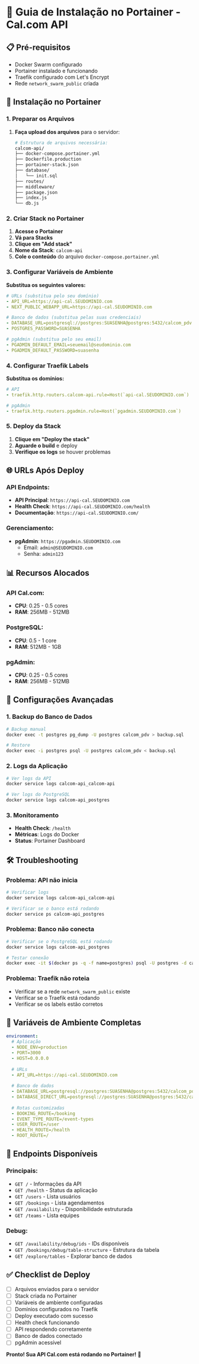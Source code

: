 # 🐳 Guia de Instalação no Portainer - Cal.com API

## 📋 Pré-requisitos

- Docker Swarm configurado
- Portainer instalado e funcionando
- Traefik configurado com Let's Encrypt
- Rede `network_swarm_public` criada

## 🚀 Instalação no Portainer

### **1. Preparar os Arquivos**

1. **Faça upload dos arquivos** para o servidor:
   ```bash
   # Estrutura de arquivos necessária:
   calcom-api/
   ├── docker-compose.portainer.yml
   ├── Dockerfile.production
   ├── portainer-stack.json
   ├── database/
   │   └── init.sql
   ├── routes/
   ├── middleware/
   ├── package.json
   ├── index.js
   └── db.js
   ```

### **2. Criar Stack no Portainer**

1. **Acesse o Portainer**
2. **Vá para Stacks**
3. **Clique em "Add stack"**
4. **Nome da Stack**: `calcom-api`
5. **Cole o conteúdo** do arquivo `docker-compose.portainer.yml`

### **3. Configurar Variáveis de Ambiente**

**Substitua os seguintes valores:**

```yaml
# URLs (substitua pelo seu domínio)
- API_URL=https://api-cal.SEUDOMINIO.com
- NEXT_PUBLIC_WEBAPP_URL=https://api-cal.SEUDOMINIO.com

# Banco de dados (substitua pelas suas credenciais)
- DATABASE_URL=postgresql://postgres:SUASENHA@postgres:5432/calcom_pdv
- POSTGRES_PASSWORD=SUASENHA

# pgAdmin (substitua pelo seu email)
- PGADMIN_DEFAULT_EMAIL=seuemail@seudominio.com
- PGADMIN_DEFAULT_PASSWORD=suasenha
```

### **4. Configurar Traefik Labels**

**Substitua os domínios:**

```yaml
# API
- traefik.http.routers.calcom-api.rule=Host(`api-cal.SEUDOMINIO.com`)

# pgAdmin
- traefik.http.routers.pgadmin.rule=Host(`pgadmin.SEUDOMINIO.com`)
```

### **5. Deploy da Stack**

1. **Clique em "Deploy the stack"**
2. **Aguarde o build** e deploy
3. **Verifique os logs** se houver problemas

## 🌐 URLs Após Deploy

### **API Endpoints:**
- **API Principal**: `https://api-cal.SEUDOMINIO.com`
- **Health Check**: `https://api-cal.SEUDOMINIO.com/health`
- **Documentação**: `https://api-cal.SEUDOMINIO.com/`

### **Gerenciamento:**
- **pgAdmin**: `https://pgadmin.SEUDOMINIO.com`
  - Email: `admin@SEUDOMINIO.com`
  - Senha: `admin123`

## 📊 Recursos Alocados

### **API Cal.com:**
- **CPU**: 0.25 - 0.5 cores
- **RAM**: 256MB - 512MB

### **PostgreSQL:**
- **CPU**: 0.5 - 1 core
- **RAM**: 512MB - 1GB

### **pgAdmin:**
- **CPU**: 0.25 - 0.5 cores
- **RAM**: 256MB - 512MB

## 🔧 Configurações Avançadas

### **1. Backup do Banco de Dados**

```bash
# Backup manual
docker exec -t postgres pg_dump -U postgres calcom_pdv > backup.sql

# Restore
docker exec -i postgres psql -U postgres calcom_pdv < backup.sql
```

### **2. Logs da Aplicação**

```bash
# Ver logs da API
docker service logs calcom-api_calcom-api

# Ver logs do PostgreSQL
docker service logs calcom-api_postgres
```

### **3. Monitoramento**

- **Health Check**: `/health`
- **Métricas**: Logs do Docker
- **Status**: Portainer Dashboard

## 🛠️ Troubleshooting

### **Problema: API não inicia**
```bash
# Verificar logs
docker service logs calcom-api_calcom-api

# Verificar se o banco está rodando
docker service ps calcom-api_postgres
```

### **Problema: Banco não conecta**
```bash
# Verificar se o PostgreSQL está rodando
docker service logs calcom-api_postgres

# Testar conexão
docker exec -it $(docker ps -q -f name=postgres) psql -U postgres -d calcom_pdv
```

### **Problema: Traefik não roteia**
- Verificar se a rede `network_swarm_public` existe
- Verificar se o Traefik está rodando
- Verificar se os labels estão corretos

## 📝 Variáveis de Ambiente Completas

```yaml
environment:
  # Aplicação
  - NODE_ENV=production
  - PORT=3000
  - HOST=0.0.0.0
  
  # URLs
  - API_URL=https://api-cal.SEUDOMINIO.com
  
  # Banco de dados
  - DATABASE_URL=postgresql://postgres:SUASENHA@postgres:5432/calcom_pdv
  - DATABASE_DIRECT_URL=postgresql://postgres:SUASENHA@postgres:5432/calcom_pdv
  
  # Rotas customizadas
  - BOOKING_ROUTE=/booking
  - EVENT_TYPE_ROUTE=/event-types
  - USER_ROUTE=/user
  - HEALTH_ROUTE=/health
  - ROOT_ROUTE=/
```

## 🎯 Endpoints Disponíveis

### **Principais:**
- `GET /` - Informações da API
- `GET /health` - Status da aplicação
- `GET /users` - Lista usuários
- `GET /bookings` - Lista agendamentos
- `GET /availability` - Disponibilidade estruturada
- `GET /teams` - Lista equipes

### **Debug:**
- `GET /availability/debug/ids` - IDs disponíveis
- `GET /bookings/debug/table-structure` - Estrutura da tabela
- `GET /explore/tables` - Explorar banco de dados

## ✅ Checklist de Deploy

- [ ] Arquivos enviados para o servidor
- [ ] Stack criada no Portainer
- [ ] Variáveis de ambiente configuradas
- [ ] Domínios configurados no Traefik
- [ ] Deploy executado com sucesso
- [ ] Health check funcionando
- [ ] API respondendo corretamente
- [ ] Banco de dados conectado
- [ ] pgAdmin acessível

**Pronto! Sua API Cal.com está rodando no Portainer!** 🎉
